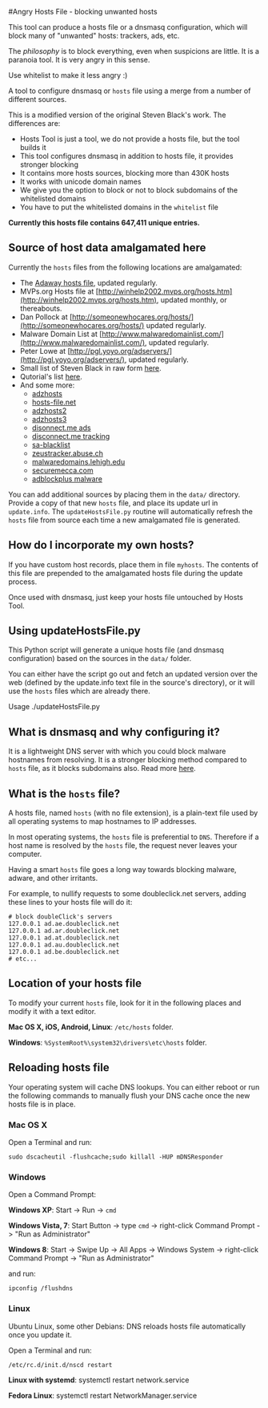 #Angry Hosts File - blocking unwanted hosts

This tool can produce a hosts file or a dnsmasq configuration, which will 
block many of "unwanted" hosts: trackers, ads, etc.

The *philosophy* is to block everything, even when suspicions are little. It is a
paranoia tool. It is very angry in this sense.

Use whitelist to make it less angry :)

A tool to configure dnsmasq or `hosts` file using a merge from a 
number of different sources.

This is a modified version of the original Steven Black's work.
The differences are:
* Hosts Tool is just a tool, we do not provide a hosts file, but the tool builds it
* This tool configures dnsmasq in addition to hosts file, it provides stronger blocking
* It contains more hosts sources, blocking more than 430K hosts
* It works with unicode domain names
* We give you the option to block or not to block subdomains of the whitelisted domains
* You have to put the whitelisted domains in the `whitelist` file

**Currently this hosts file contains 647,411 unique entries.**

## Source of host data amalgamated here

Currently the `hosts` files from the following locations are amalgamated:

* The [Adaway hosts file](http://adaway.org/hosts.txt), updated regularly.
* MVPs.org Hosts file at [http://winhelp2002.mvps.org/hosts.htm](http://winhelp2002.mvps.org/hosts.htm), updated monthly, or thereabouts.
* Dan Pollock at [http://someonewhocares.org/hosts/](http://someonewhocares.org/hosts/) updated regularly.
* Malware Domain List at [http://www.malwaredomainlist.com/](http://www.malwaredomainlist.com/), updated regularly.
* Peter Lowe at [http://pgl.yoyo.org/adservers/](http://pgl.yoyo.org/adservers/), updated regularly.
* Small list of Steven Black in raw form [here](https://raw.github.com/StevenBlack/hosts/master/data/StevenBlack/hosts).
* Qutorial's list [here](https://raw.githubusercontent.com/qutorial/hosts/master/data/Qutorial/hosts).
* And some more:
	* [adzhosts](http://downloads.sourceforge.net/project/adzhosts/HOSTS.txt?r=&ts=1447427220&use_mirror=skylink)
	* [hosts-file.net](http://hosts-file.net/download/hosts.txthttp://jansal.googlecode.com/svn/trunk/adblock/hosts)
	* [adzhosts2](http://skylink.dl.sourceforge.net/project/adzhosts/HOSTS.txt)
	* [adzhosts3](http://optimate.dl.sourceforge.net/project/adzhosts/HOSTS.txt)
	* [disonnect.me ads](https://s3.amazonaws.com/lists.disconnect.me/simple_ad.txt)
	* [disconnect.me tracking](https://s3.amazonaws.com/lists.disconnect.me/simple_tracking.txt)
	* [sa-blacklist](http://www.sa-blacklist.stearns.org/sa-blacklist/sa-blacklist.current)
	* [zeustracker.abuse.ch](https://zeustracker.abuse.ch/blocklist.php?download=domainblocklist)
	* [malwaredomains.lehigh.edu](http://malwaredomains.lehigh.edu/files/domains.txt)
	* [securemecca.com](http://securemecca.com/Downloads/hosts.txt)
	* [adblockplus malware](https://easylist-downloads.adblockplus.org/malwaredomains_full.txt)


You can add additional sources by placing them in the `data/` directory. Provide a copy of that new
`hosts` file, and place its update url in `update.info`. The `updateHostsFile.py` routine will
automatically refresh the `hosts` file from source each time a new amalgamated file is generated.


## How do I incorporate my own hosts?

If you have custom host records, place them in file `myhosts`.  The contents of this file are prepended to the amalgamated hosts file during the update process.

Once used with dnsmasq, just keep your hosts file untouched by Hosts Tool.

## Using updateHostsFile.py

This Python script will generate a unique hosts file (and dnsmasq configuration)
based on the sources in the `data/` folder. 

You can either have the script go out and fetch an updated version over the web (defined by the
update.info text file in the source's directory), or it will use the `hosts` files which are 
already there.

Usage
    ./updateHostsFile.py

## What is dnsmasq and why configuring it?

It is a lightweight DNS server with which you could block malware hostnames from 
resolving. It is a stronger blocking method compared to `hosts` file, as it blocks
subdomains also. Read more [here](http://molotnikov.de/dnsmasq).

## What is the `hosts` file?

A hosts file, named `hosts` (with no file extension), is a plain-text file used by all operating
systems to map hostnames to IP addresses.

In most operating systems, the `hosts` file is preferential to `DNS`.  Therefore if a host name is
resolved by the `hosts` file, the request never leaves your computer.

Having a smart `hosts` file goes a long way towards blocking malware, adware, and other irritants.

For example, to nullify requests to some doubleclick.net servers, adding these lines to your hosts
file will do it:

    # block doubleClick's servers
    127.0.0.1 ad.ae.doubleclick.net
    127.0.0.1 ad.ar.doubleclick.net
    127.0.0.1 ad.at.doubleclick.net
    127.0.0.1 ad.au.doubleclick.net
    127.0.0.1 ad.be.doubleclick.net
    # etc...


## Location of your hosts file
To modify your current `hosts` file, look for it in the following places and modify it with a text
editor.

**Mac OS X, iOS, Android, Linux**: `/etc/hosts` folder.

**Windows**: `%SystemRoot%\system32\drivers\etc\hosts` folder.

## Reloading hosts file
Your operating system will cache DNS lookups. You can either reboot or run the following commands to
manually flush your DNS cache once the new hosts file is in place.

### Mac OS X
Open a Terminal and run:

`sudo dscacheutil -flushcache;sudo killall -HUP mDNSResponder`

### Windows
Open a Command Prompt:

**Windows XP**: Start -> Run -> `cmd`

**Windows Vista, 7**: Start Button -> type `cmd` -> right-click Command Prompt ->
"Run as Administrator"

**Windows 8**: Start -> Swipe Up -> All Apps -> Windows System -> right-click Command Prompt ->
"Run as Administrator"

and run:

`ipconfig /flushdns`

### Linux

Ubuntu Linux, some other Debians: 
DNS reloads hosts file automatically once you update it.

Open a Terminal and run:

`/etc/rc.d/init.d/nscd restart`

**Linux with systemd**: systemctl restart network.service

**Fedora Linux**: systemctl restart NetworkManager.service
